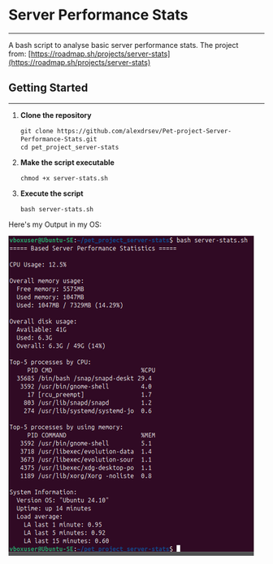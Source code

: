 # Server Performance Stats

___

A bash script to analyse basic server performance stats. The project from: [https://roadmap.sh/projects/server-stats](https://roadmap.sh/projects/server-stats)

## Getting Started

___

1. **Clone the repository**
    
    ```
    git clone https://github.com/alexdrsev/Pet-project-Server-Performance-Stats.git
    cd pet_project_server-stats
    ```
    
2. **Make the script executable**
    
    ```
    chmod +x server-stats.sh
    ```
    
3. **Execute the script**
    
    ```
    bash server-stats.sh
	```


Here's my Output in my OS:

![](image.png)
